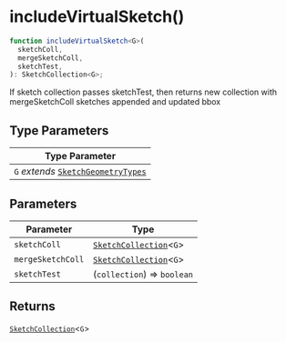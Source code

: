 # includeVirtualSketch()

```ts
function includeVirtualSketch<G>(
  sketchColl,
  mergeSketchColl,
  sketchTest,
): SketchCollection<G>;
```

If sketch collection passes sketchTest, then returns new collection
with mergeSketchColl sketches appended and updated bbox

## Type Parameters

| Type Parameter                                                                |
| ----------------------------------------------------------------------------- |
| `G` _extends_ [`SketchGeometryTypes`](../type-aliases/SketchGeometryTypes.md) |

## Parameters

| Parameter         | Type                                                           |
| ----------------- | -------------------------------------------------------------- |
| `sketchColl`      | [`SketchCollection`](../interfaces/SketchCollection.md)\<`G`\> |
| `mergeSketchColl` | [`SketchCollection`](../interfaces/SketchCollection.md)\<`G`\> |
| `sketchTest`      | (`collection`) => `boolean`                                    |

## Returns

[`SketchCollection`](../interfaces/SketchCollection.md)\<`G`\>
